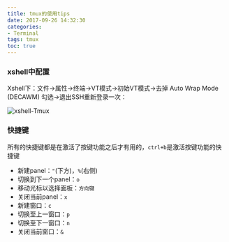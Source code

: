 ```yaml
---
title: tmux的使用tips
date: 2017-09-26 14:32:30
categories:
- Terminal
tags: tmux
toc: true
---
```


### xshell中配置

Xshell下：文件->属性->终端->VT模式->初始VT模式->去掉 Auto Wrap Mode (DECAWM) 勾选->退出SSH重新登录一次：

![xshell-Tmux](/img/xshell_Tmux.png)


### 快捷键

所有的快捷键都是在激活了按键功能之后才有用的，`ctrl+b`是激活按键功能的快捷键

- 新建panel：`"`(下方)，`%`(右侧)
- 切换到下一个panel：`o`
- 移动光标以选择面板：`方向键`
- 关闭当前panel：`x`
- 新建窗口：`c`
- 切换至上一窗口：`p`
- 切换至下一窗口：`n`
- 关闭当前窗口：`&`